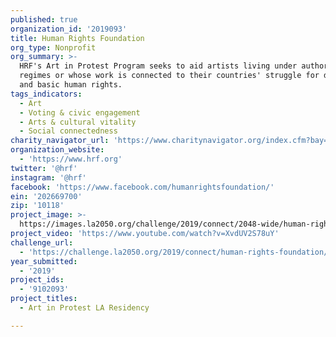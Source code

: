 ```yaml
---
published: true
organization_id: '2019093'
title: Human Rights Foundation
org_type: Nonprofit
org_summary: >-
  HRF's Art in Protest Program seeks to aid artists living under authoritarian
  regimes or whose work is connected to their countries' struggle for democracy
  and basic human rights.
tags_indicators:
  - Art
  - Voting & civic engagement
  - Arts & cultural vitality
  - Social connectedness
charity_navigator_url: 'https://www.charitynavigator.org/index.cfm?bay=search.profile&ein=202669700'
organization_website:
  - 'https://www.hrf.org'
twitter: '@hrf'
instagram: '@hrf'
facebook: 'https://www.facebook.com/humanrightsfoundation/'
ein: '202669700'
zip: '10118'
project_image: >-
  https://images.la2050.org/challenge/2019/connect/2048-wide/human-rights-foundation.jpg
project_video: 'https://www.youtube.com/watch?v=XvdUV2S78uY'
challenge_url:
  - 'https://challenge.la2050.org/2019/connect/human-rights-foundation/'
year_submitted:
  - '2019'
project_ids:
  - '9102093'
project_titles:
  - Art in Protest LA Residency

---
```


